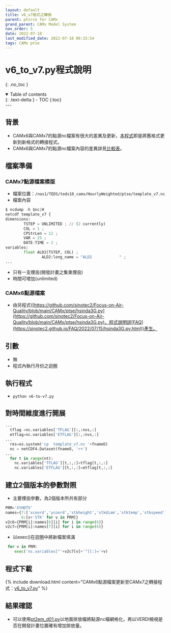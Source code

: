 ```yaml
---
layout: default
title: v6_v7格式之轉換
parent: ptsrce for CAMx
grand_parent: CAMx Model System
nav_order: 5
date: 2022-07-18
last_modified_date: 2022-07-18 09:33:54
tags: CAMx ptse
---
```


# v6_to_v7.py程式說明

{: .no_toc }

<details open markdown="block">
  <summary>
    Table of contents
  </summary>
  {: .text-delta }
- TOC
{:toc}
</details>
---

## 背景

- CAMx6與CAMx7的點源nc檔案有很大的差異及更新，[本程式](https://github.com/sinotec2/Focus-on-Air-Quality/blob/main/CAMx/ptse/v6_to_v7.py)即是將舊格式更新到新格式的轉接程式。
- CAMx6與CAMx7的點源nc檔案內容的差異詳見[比較表][CAMx67]。

## 檔案準備

### CAMx7點源檔案模版

- 檔案位置：`/nas1/TEDS/teds10_camx/HourlyWeighted/ptse/template_v7.nc`
- 檔案內容

```python
$ ncdump -h $nc|H
netcdf template_v7 {
dimensions:
        TSTEP = UNLIMITED ; // (2 currently)
        COL = 1 ;
        CPStrLen = 12 ;
        VAR = 25 ;
        DATE-TIME = 2 ;
variables:
        float ALD2(TSTEP, COL) ;
                ALD2:long_name = "ALD2            " ;
...
```

- 只有一支煙囪(開發計畫之集束煙囪)
- 時間可增加(unlimited)

### CAMx6點源檔案

- 由另程式([https://github.com/sinotec2/Focus-on-Air-Quality/blob/main/CAMx/ptse/hsinda3G.py](https://github.com/sinotec2/Focus-on-Air-Quality/blob/main/CAMx/ptse/hsinda3G.py)，程式說明詳[FAQ](https://sinotec2.github.io/FAQ/2022/07/15/hsinda3G.py.html))產生。

## 引數

- 無
- 程式內執行月份之迴圈

## 執行程式

- `python v6-to-v7.py`

## 對時間維度進行開展

```python
...
  tflag =nc.variables['TFLAG'][:,:nvs,:]
  etflag=nc.variables['ETFLAG'][:,:nvs,:]
...
  res=os.system('cp  template_v7.nc '+fnameO)
  nc = netCDF4.Dataset(fnameO, 'r+')
...
  for t in range(nt):
    nc.variables['TFLAG'][t,:,:]=tflag[t,:,:]
    nc.variables['ETFLAG'][t,:,:]=etflag[t,:,:]
```

## 建立2個版本的參數對照

- 主要煙囪參數，為2個版本所共有部分

```python
PRM='XYHDTV'
names={7:['xcoord','ycoord','stkheight','stkdiam','stktemp','stkspeed'],
       6:[v+'STK' for v in PRM]}
v2c6={PRM[i]:names[6][i] for i in range(6)}
v2c7={PRM[i]:names[7][i] for i in range(6)}
```

- 以exec()在迴圈中將新檔案填滿

```python
 for v in PRM:
    exec('nc.variables["'+v2c7[v]+'"][:]='+v)
```

## 程式下載

{% include download.html content="CAMx6點源檔案更新至CAMx7之轉接程式：[v6_to_v7.py](https://github.com/sinotec2/Focus-on-Air-Quality/blob/main/CAMx/ptse/v6_to_v7.py)" %}

## 結果確認

- 可以使用[pt2em_d01.py](https://sinotec2.github.io/Focus-on-Air-Quality/EmisProc/ptse/pt2em_d04/#程式說明)以地面排放檔將點源nc檔網格化，再以VERDI檢視是否在開發計畫位置確有增加排放量。

[ncqdp]: <https://sinotec2.github.io/Focus-on-Air-Quality/utilities/netCDF/ncks/#加長一個limited維度> "ncpdq -O -a COL,TSTEP,LAY,ROW $nc a; ncks -O --mk_rec_dmn COL a $nc"
[CAMx67]: <https://sinotec2.github.io/Focus-on-Air-Quality/GridModels/PTSE/1.pt_constWork/#點源nc檔案煙囪參數之版本差異> "點源NC檔案煙囪參數之版本差異"
[mask]: <https://sinotec2.github.io/Focus-on-Air-Quality/utilities/netCDF/masked> "NC矩陣遮罩之檢查與修改"
